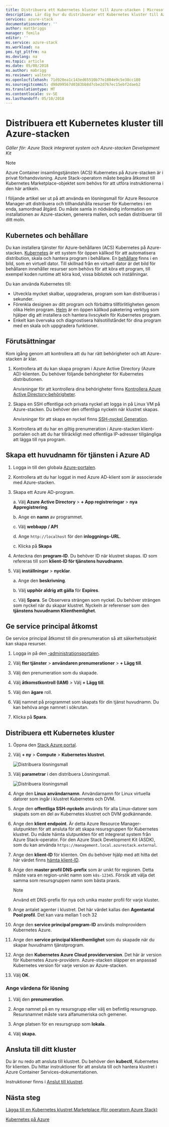 ```yaml
---
title: Distribuera ett Kubernetes kluster till Azure-stacken | Microsoft Docs
description: Lär dig hur du distribuerar ett Kubernetes kluster till Azure-stacken.
services: azure-stack
documentationcenter: ''
author: mattbriggs
manager: femila
editor: ''
ms.service: azure-stack
ms.workload: na
pms.tgt_pltfrm: na
ms.devlang: na
ms.topic: article
ms.date: 05/08/2018
ms.author: mabrigg
ms.reviewer: waltero
ms.openlocfilehash: 71d920ea1c143ed65510b77e1804e9c5e38cc180
ms.sourcegitcommit: d98d99567d0383bb8d7cbe2d767ec15ebf2daeb2
ms.translationtype: MT
ms.contentlocale: sv-SE
ms.lasthandoff: 05/10/2018
---
```

# <a name="deploy-a-kubernetes-cluster-to-azure-stack"></a>Distribuera ett Kubernetes kluster till Azure-stacken

*Gäller för: Azure Stack integrerat system och Azure-stacken Development Kit*

> [!note]  
> Azure Container insamlingstjänsten (ACS) Kubernetes på Azure-stacken är i privat förhandsvisning. Azure Stack-operatorn måste begära åtkomst till Kubernetes Marketplace-objektet som behövs för att utföra instruktionerna i den här artikeln.

I följande artikel ser ut på att använda en lösningsmall för Azure Resource Manager-att distribuera och tillhandahålla resurser för Kubernetes i en enda, samordnad åtgärd. Du måste samla in nödvändig information om installationen av Azure-stacken, generera mallen, och sedan distribuerar till ditt moln.

## <a name="kubernetes-and-containers"></a>Kubernetes och behållare

Du kan installera tjänster för Azure-behållaren (ACS) Kubernetes på Azure-stacken. [Kubernetes](https://kubernetes.io) är ett system för öppen källkod för att automatisera distribution, skala och hantera program i behållare. En [behållare](https://www.docker.com/what-container) finns i en bild, som en virtuell dator. Till skillnad från en virtuell dator är det bild för behållaren innehåller resurser som behövs för att köra ett program, till exempel koden runtime att köra kod, vissa bibliotek och inställningar.

Du kan använda Kubernetes till:

- Utveckla mycket skalbar, uppgraderas, program som kan distribueras i sekunder. 
- Förenkla designen av ditt program och förbättra tillförlitligheten genom olika Helm program. [Helm](https://github.com/kubernetes/helm) är en öppen källkod paketering verktyg som hjälper dig att installera och hantera livscykeln för Kubernetes program.
- Enkelt kan övervaka och diagnostisera hälsotillståndet för dina program med en skala och uppgradera funktioner.

## <a name="prerequisites"></a>Förutsättningar 

Kom igång genom att kontrollera att du har rätt behörigheter och att Azure-stacken är klar.

1. Kontrollera att du kan skapa program i Azure Active Directory (Azure AD)-klienten. Du behöver följande behörigheter för Kubernetes distributionen.

    Anvisningar för att kontrollera dina behörigheter finns [Kontrollera Azure Active Directory-behörigheter](https://docs.microsoft.com/azure/azure-resource-manager/resource-group-create-service-principal-portal#check-azure-active-directory-permissions).

2. Skapa en SSH offentliga och privata nyckel att logga in på Linux VM på Azure-stacken. Du behöver den offentliga nyckeln när klustret skapas.

    Anvisningar för att skapa en nyckel finns [SSH-nyckel Generation](https://github.com/msazurestackworkloads/acs-engine/blob/master/docs/ssh.md#ssh-key-generation).

3. Kontrollera att du har en giltig prenumeration i Azure-stacken klient-portalen och att du har tillräckligt med offentliga IP-adresser tillgängliga att lägga till nya program.

## <a name="create-a-service-principal-in-azure-ad"></a>Skapa ett huvudnamn för tjänsten i Azure AD

1. Logga in till den globala [Azure-portalen](http://www.poartal.azure.com).
2. Kontrollera att du har loggat in med Azure AD-klient som är associerade med Azure-stacken.
3. Skapa ett Azure AD-program.

    a. Välj **Azure Active Directory** > **+ App registreringar** > **nya Appregistrering**.

    b. Ange en **namn** av programmet.

    c. Välj **webbapp / API**

    d. Ange `http://localhost` för den **inloggnings-URL**.

    c. Klicka på **Skapa**

4. Anteckna den **program-ID**. Du behöver ID när klustret skapas. ID som refereras till som **klient-ID för tjänstens huvudnamn**.

5. Välj **inställningar** > **nycklar**.

    a. Ange den **beskrivning**.

    b. Välj **upphör aldrig att gälla** för **Expires**.

    c. Välj **Spara**. Se Observera strängen som nyckel. Du behöver strängen som nyckel när du skapar klustret. Nyckeln är referenser som den **tjänstens huvudnamn Klienthemlighet**.



## <a name="give-the-service-principal-access"></a>Ge service principal åtkomst

Ge service principal åtkomst till din prenumeration så att säkerhetsobjekt kan skapa resurser.

1.  Logga in på den [-administrationsportalen](https://adminportal.local.azurestack.external).

2. Välj **fler tjänster** > **användaren prenumerationer** > **+ Lägg till**.

3. Välj den prenumeration som du skapade.

4. Välj **åtkomstkontroll (IAM)** > Välj **+ Lägg till**.

5. Välj den **ägare** roll.

6. Välj namnet på programmet som skapats för din tjänst huvudnamn. Du kan behöva ange namnet i sökrutan.

7. Klicka på **Spara**.

## <a name="deploy-a-kubernetes-cluster"></a>Distribuera ett Kubernetes kluster

1. Öppna den [Stack Azure portal](https://portal.local.azurestack.external).

2. Välj **+ ny** > **Compute** > **Kubernetes klustret**.

    ![Distribuera lösningsmall](../media/azure-stack-solution-template-kubernetes-cluster-add/azure-stack-kubernetes-cluster-solution-template.png)

3. Välj **parametrar** i den distribuera Lösningsmall.

    ![Distribuera lösningsmall](../media/azure-stack-solution-template-kubernetes-cluster-add/azure-stack-kubernetes-cluster-solution-template-parameters.png)

2. Ange den **Linux användarnamn**. Användarnamn för Linux virtuella datorer som ingår i klustret Kubernetes och DVM.

3. Ange den **offentliga SSH-nyckeln** används för alla Linux-datorer som skapats som en del av Kubernetes klustret och DVM godkännande.

4. Ange den **klient endpoint**. Är detta Azure Resource Manager-slutpunkten för att ansluta för att skapa resursgruppen för Kubernetes klustret. Du måste hämta slutpunkten för ett integrerat system från Azure Stack-operator. För den Azure Stack Development Kit (ASDK), som du kan använda `https://management.local.azurestack.external`.

5. Ange den **klient-ID** för klienten. Om du behöver hjälp med att hitta det här värdet finns [hämta klient-ID](https://docs.microsoft.com/azure/azure-resource-manager/resource-group-create-service-principal-portal#get-tenant-id). 

6. Ange den **master profil DNS-prefix** som är unikt för regionen. Detta måste vara en region-unikt namn som `k8s-12345`. Försök att välja det samma som resursgruppen namn som bästa praxis.

    > [!note]  
    > Använd ett DNS-prefix för nya och unika master profil för varje kluster.

7. Ange antalet agenter i klustret. Det här värdet kallas den **Agentantal Pool profil**. Det kan vara mellan 1 och 32

8. Ange den **service principal program-ID** används molnprovidern Kubernetes Azure.

9. Ange den **service principal klienthemlighet** som du skapade när du skapar huvudnamn tjänstprogram.

10. Ange den **Kubernetes Azure Cloud providerversion**. Det här är version för Kubernetes Azure-providern. Azure-stacken släpper en anpassad Kubernetes version för varje version av Azure-stacken.

12. Välj **OK**.

### <a name="specify-the-solution-values"></a>Ange värdena för lösning

1. Välj den **prenumeration**.

2. Ange namnet på en ny resursgrupp eller välj en befintlig resursgrupp. Resursnamnet måste vara alfanumeriska och gemener.

3. Ange platsen för en resursgrupp som **lokala**.

4. Välj **skapa.**

## <a name="connect-to-your-cluster"></a>Ansluta till ditt kluster

Du är nu redo att ansluta till klustret. Du behöver den **kubectl**, Kubernetes för klienten. Du hittar instruktioner för att ansluta till och hantera klustret i Azure Container Services-dokumentationen.   

Instruktioner finns i [Anslut till klustret](https://docs.microsoft.com/azure/container-service/kubernetes/container-service-kubernetes-walkthrough#connect-to-the-cluster).

## <a name="next-steps"></a>Nästa steg

[Lägga till en Kubernetes klustret Marketplace (för operatorn Azure Stack)](..\azure-stack-solution-template-kubernetes-cluster-add.md)

[Kubernetes på Azure](https://docs.microsoft.com/azure/container-service/kubernetes/container-service-kubernetes-walkthrough)